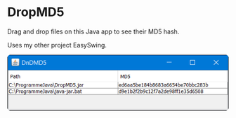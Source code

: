 # DropMD5

Drag and drop files on this Java app to see their MD5 hash.

Uses my other project EasySwing.

![Screenshot](/DropMD5.png?raw=true)
